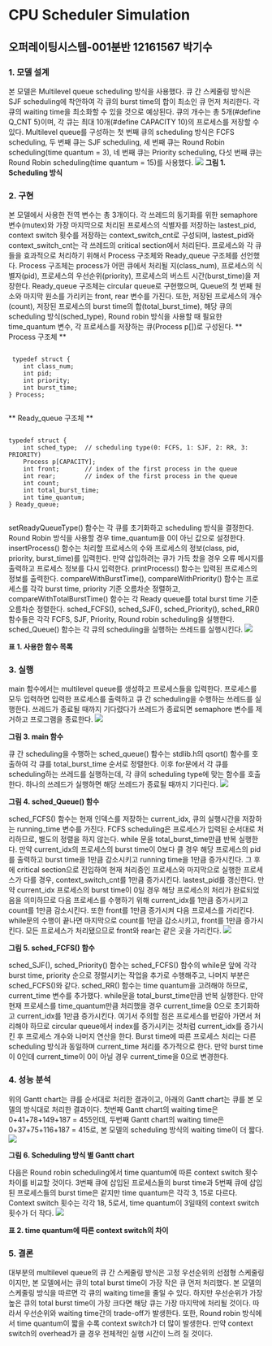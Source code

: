 # CPU Scheduler Simulation
<h2>오퍼레이팅시스템-001분반 12161567 박기수</h2>

<h3>1.	모델 설계</h3>

본 모델은 Multilevel queue scheduling 방식을 사용했다. 큐 간 스케줄링 방식은 SJF scheduling에 착안하여 각 큐의 burst time의 합이 최소인 큐 먼저 처리한다. 각 큐의 waiting time을 최소화할 수 있을 것으로 예상된다. 큐의 개수는 총 5개(#define Q_CNT 5)이며, 각 큐는 최대 10개(#define CAPACITY 10)의 프로세스를 저장할 수 있다. Multilevel queue를 구성하는 첫 번째 큐의 scheduling 방식은 FCFS scheduling, 두 번째 큐는 SJF scheduling, 세 번째 큐는 Round Robin scheduling(time quantum = 3), 네 번째 큐는 Priority scheduling, 다섯 번째 큐는 Round Robin scheduling(time quantum = 15)를 사용했다.
  <img src="https://user-images.githubusercontent.com/54628612/84037717-ee588f00-a9d9-11ea-9253-65b47bb45a20.png"></img>
**그림 1. Scheduling 방식**
<h3>2.	구현</h3>
본 모델에서 사용한 전역 변수는 총 3개이다. 각 쓰레드의 동기화를 위한 semaphore 변수(mutex)와 가장 마지막으로 처리된 프로세스의 식별자를 저장하는 lastest_pid, context switch 횟수를 저장하는 context_switch_cnt로 구성되며, lastest_pid와 context_switch_cnt는 각 쓰레드의 critical section에서 처리된다.
프로세스와 각 큐들을 효과적으로 처리하기 위해서 Process 구조체와 Ready_queue 구조체를 선언했다. Process 구조체는 process가 어떤 큐에서 처리될 지(class_num), 프로세스의 식별자(pid), 프로세스의 우선순위(priority), 프로세스의 버스트 시간(burst_time)을 저장한다. Ready_queue 구조체는 circular queue로 구현했으며, Queue의 첫 번째 원소와 마지막 원소를 가리키는 front, rear 변수를 가진다. 또한, 저장된 프로세스의 개수(count), 저장된 프로세스의 burst time의 합(total_burst_time), 해당 큐의 scheduling 방식(sched_type), Round robin 방식을 사용할 때 필요한 time_quantum 변수, 각 프로세스를 저장하는 큐(Process p[])로 구성된다. 
 ** Process 구조체 **
 <pre><code>
 typedef struct {
    int class_num;
    int pid;
    int priority;
    int burst_time;
} Process;
 </code></pre>
** Ready_queue 구조체 **
  <pre><code>
typedef struct {
    int sched_type;  // scheduling type(0: FCFS, 1: SJF, 2: RR, 3: PRIORITY)
    Process p[CAPACITY]; 
    int front;       // index of the first process in the queue
    int rear;        // index of the first process in the queue
    int count; 
    int total_burst_time;
    int time_quantum;
} Ready_queue;
 </code></pre>

setReadyQueueType() 함수는 각 큐를 초기화하고 scheduling 방식을 결정한다. Round Robin 방식을 사용할 경우 time_quantum을 0이 아닌 값으로 설정한다. insertProcess() 함수는 처리할 프로세스의 수와 프로세스의 정보(class, pid, priority, burst_time)를 입력한다. 만약 삽입하려는 큐가 가득 찼을 경우 오류 메시지를 출력하고 프로세스 정보를 다시 입력한다. printProcess() 함수는 입력된 프로세스의 정보를 출력한다. compareWithBurstTime(), compareWithPriority() 함수는 프로세스를 각각 burst time, priority 기준 오름차순 정렬하고, compareWithTotalBurstTime() 함수는 각 Ready queue를 total burst time 기준 오름차순 정렬한다. sched_FCFS(), sched_SJF(), sched_Priority(), sched_RR() 함수들은 각각 FCFS, SJF, Priority, Round robin scheduling을 실행한다. sched_Queue() 함수는 각 큐의 scheduling을 실행하는 쓰레드를 실행시킨다.
<img src="https://user-images.githubusercontent.com/54628612/84037721-f0225280-a9d9-11ea-8187-2a21c0f7f5ef.JPG"></img>

**표 1. 사용한 함수 목록**

<h3>3.	실행</h3>
main 함수에서는 multilevel queue를 생성하고 프로세스들을 입력한다. 프로세스를 모두 입력하면 입력한 프로세스를 출력하고 큐 간 scheduling을 수행하는 쓰레드를 실행한다. 쓰레드가 종료될 때까지 기다렸다가 쓰레드가 종료되면 semaphore 변수를 제거하고 프로그램을 종료한다.
 <img src="https://user-images.githubusercontent.com/54628612/84037727-f1537f80-a9d9-11ea-97c9-6f1a8e3efa88.png"></img>
 
**그림 3. main 함수**

큐 간 scheduling을 수행하는 sched_queue() 함수는 stdlib.h의 qsort() 함수를 호출하여 각 큐를 total_burst_time 순서로 정렬한다. 이후 for문에서 각 큐를 scheduling하는 쓰레드를 실행하는데, 각 큐의 scheduling type에 맞는 함수를 호출한다. 하나의 쓰레드가 실행하면 해당 쓰레드가 종료될 때까지 기다린다. 
 <img src="https://user-images.githubusercontent.com/54628612/84037728-f1ec1600-a9d9-11ea-90c5-bd516ca8ae17.png"></img>
 
**그림 4. sched_Queue() 함수**

sched_FCFS() 함수는 현재 인덱스를 저장하는 current_idx, 큐의 실행시간을 저장하는 running_time 변수를 가진다. FCFS scheduling은 프로세스가 입력된 순서대로 처리하므로, 별도의 정렬을 하지 않는다. while 문을 total_burst_time만큼 반복 실행한다. 만약 current_idx의 프로세스의 burst time이 0보다 클 경우 해당 프로세스의 pid를 출력하고 burst time을 1만큼 감소시키고 running time을 1만큼 증가시킨다. 그 후에 critical section으로 진입하여 현재 처리중인 프로세스와 마지막으로 실행한 프로세스가 다를 경우, context_switch_cnt를 1만큼 증가시킨다. lastest_pid를 갱신한다. 만약 current_idx 프로세스의 burst time이 0일 경우 해당 프로세스의 처리가 완료되었음을 의미하므로 다음 프로세스를 수행하기 위해 current_idx를 1만큼 증가시키고 count를 1만큼 감소시킨다. 또한 front를 1만큼 증가시켜 다음 프로세스를 가리킨다. while문의 수행이 끝나면 마지막으로 count를 1만큼 감소시키고, front를 1만큼 증가시킨다. 모든 프로세스가 처리됐으므로 front와 rear는 같은 곳을 가리킨다.
  <img src="https://user-images.githubusercontent.com/54628612/84037730-f1ec1600-a9d9-11ea-8784-10b5e861c791.png"></img>
  
**그림 5. sched_FCFS() 함수**

sched_SJF(), sched_Priority() 함수는 sched_FCFS() 함수의 while문 앞에 각각 burst time, priority 순으로 정렬시키는 작업을 추가로 수행해주고, 나머지 부분은 sched_FCFS()와 같다.
sched_RR() 함수는 time quantum을 고려해야 하므로, current_time 변수를 추가했다. while문을 total_burst_time만큼 반복 실행한다. 만약 현재 프로세스를 time_quantum만큼 처리했을 경우 current_time을 0으로 초기화하고 current_idx를 1만큼 증가시킨다. 여기서 주의할 점은 프로세스를 번갈아 가면서 처리해야 하므로 circular queue에서 index를 증가시키는 것처럼 current_idx를 증가시킨 후 프로세스 개수와 나머지 연산을 한다. Burst time에 따른 프로세스 처리는 다른 scheduling 방식과 동일하며 current_time 처리를 추가적으로 한다. 만약 burst time이 0인데 current_time이 0이 아닐 경우 current_time을 0으로 변경한다.
<h3>4.	성능 분석</h3>
위의 Gantt chart는 큐를 순서대로 처리한 결과이고, 아래의 Gantt chart는 큐를 본 모델의 방식대로 처리한 결과이다. 첫번째 Gantt chart의 waiting time은 0+41+78+149+187 = 455인데, 두번째 Gantt chart의 waiting time은 0+37+75+116+187 = 415로, 본 모델의 scheduling 방식의 waiting time이 더 짧다. 
  <img src="https://user-images.githubusercontent.com/54628612/84037724-f0bae900-a9d9-11ea-8d11-8bf80ba9f4e0.png"></img>
  
**그림 6. Scheduling 방식 별 Gantt chart**

다음은 Round robin scheduling에서 time quantum에 따른 context switch 횟수 차이를 비교할 것이다. 3번째 큐에 삽입된 프로세스들의 burst time과 5번째 큐에 삽입된 프로세스들의 burst time은 같지만 time quantum은 각각 3, 15로 다르다. Context switch 횟수는 각각 18, 5로서, time quantum이 3일때의 context switch 횟수가 더 작다. 
 <img src="https://user-images.githubusercontent.com/54628612/84037723-f0bae900-a9d9-11ea-93c3-1e3e7ca35216.JPG"></img>
 
**표 2. time quantum에 따른 context switch의 차이**

<h3>5.	결론</h3>
대부분의 multilevel queue의 큐 간 스케줄링 방식은 고정 우선순위의 선점형 스케줄링이지만, 본 모델에서는 큐의 total burst time이 가장 작은 큐 먼저 처리했다. 본 모델의 스케줄링 방식을 따르면 각 큐의 waiting time을 줄일 수 있다. 하지만 우선순위가 가장 높은 큐의 total burst time이 가장 크다면 해당 큐는 가장 마지막에 처리될 것이다. 따라서 우선순위와 waiting time간의 trade-off가 발생한다. 또한, Round robin 방식에서 time quantum이 짧을 수록 context switch가 더 많이 발생한다. 만약 context switch의 overhead가 클 경우 전체적인 실행 시간이 느려 질 것이다.
